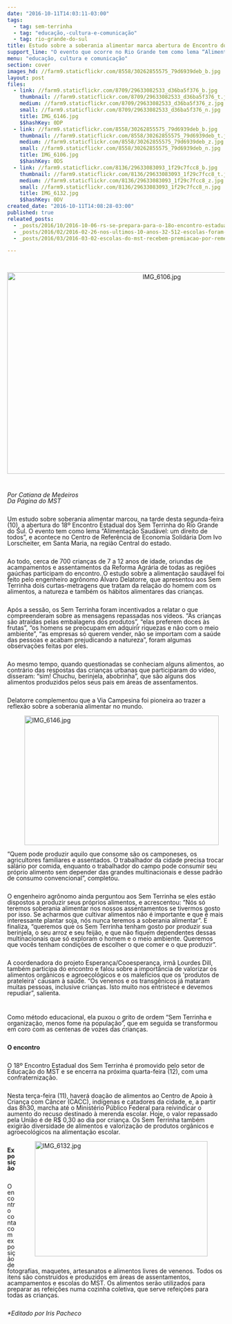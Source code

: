 ```yaml
---
date: "2016-10-11T14:03:11-03:00"
tags:
  - tag: sem-terrinha
  - tag: "educação,-cultura-e-comunicação"
  - tag: rio-grande-do-sul
title: Estudo sobre a soberania alimentar marca abertura de Encontro dos Sem Terrinha
support_line: "O evento que ocorre no Rio Grande tem como lema “Alimentação Saudável: um direito de todos”"
menu: "educação, cultura e comunicação"
section: cover
images_hd: //farm9.staticflickr.com/8558/30262855575_79d6939deb_b.jpg
layout: post
files:
  - link: //farm9.staticflickr.com/8709/29633082533_d36ba5f376_b.jpg
    thumbnail: //farm9.staticflickr.com/8709/29633082533_d36ba5f376_t.jpg
    medium: //farm9.staticflickr.com/8709/29633082533_d36ba5f376_z.jpg
    small: //farm9.staticflickr.com/8709/29633082533_d36ba5f376_n.jpg
    title: IMG_6146.jpg
    $$hashKey: 0DP
  - link: //farm9.staticflickr.com/8558/30262855575_79d6939deb_b.jpg
    thumbnail: //farm9.staticflickr.com/8558/30262855575_79d6939deb_t.jpg
    medium: //farm9.staticflickr.com/8558/30262855575_79d6939deb_z.jpg
    small: //farm9.staticflickr.com/8558/30262855575_79d6939deb_n.jpg
    title: IMG_6106.jpg
    $$hashKey: 0DS
  - link: //farm9.staticflickr.com/8136/29633083093_1f29c7fcc8_b.jpg
    thumbnail: //farm9.staticflickr.com/8136/29633083093_1f29c7fcc8_t.jpg
    medium: //farm9.staticflickr.com/8136/29633083093_1f29c7fcc8_z.jpg
    small: //farm9.staticflickr.com/8136/29633083093_1f29c7fcc8_n.jpg
    title: IMG_6132.jpg
    $$hashKey: 0DV
created_date: "2016-10-11T14:08:28-03:00"
published: true
releated_posts:
  - _posts/2016/10/2016-10-06-rs-se-prepara-para-o-18o-encontro-estadual-dos-sem-terrinha.md
  - _posts/2016/02/2016-02-26-nos-ultimos-10-anos-32-512-escolas-foram-fechadas-diz-educadora.md
  - _posts/2016/03/2016-03-02-escolas-do-mst-recebem-premiacao-por-rememorar-a-luta-de-zumbi.md

---
```

<p style="margin-bottom: 0cm; line-height: 100%">&nbsp;</p>

<p style="text-align:center"><img alt="IMG_6106.jpg" height="467" src="//farm9.staticflickr.com/8558/30262855575_79d6939deb_b.jpg" width="700" /></p>

<p style="margin-bottom: 0cm; line-height: 100%">&nbsp;</p>

<p style="margin-bottom: 0cm; line-height: 100%"><em>Por Catiana de Medeiros<br />
Da P&aacute;gina do MST</em></p>

<p style="margin-bottom: 0cm; line-height: 100%"><br />
Um estudo sobre soberania alimentar marcou, na tarde desta segunda-feira (10), a abertura do 18&ordm; Encontro Estadual dos Sem Terrinha do Rio Grande do Sul. O evento tem como lema &ldquo;Alimenta&ccedil;&atilde;o Saud&aacute;vel: um direito de todos&rdquo;, e acontece no Centro de Refer&ecirc;ncia de Economia Solid&aacute;ria Dom Ivo Lorscheiter, em Santa Maria, na regi&atilde;o Central do estado.</p>

<p style="margin-bottom: 0cm; line-height: 100%"><br />
Ao todo, cerca de 700 crian&ccedil;as de 7 a 12 anos de idade, oriundas de acampamentos e assentamentos da Reforma Agr&aacute;ria de todas as regi&otilde;es ga&uacute;chas participam do encontro. O estudo sobre a alimenta&ccedil;&atilde;o saud&aacute;vel foi feito pelo engenheiro agr&ocirc;nomo &Aacute;lvaro Delatorre, que apresentou aos Sem Terrinha dois curtas-metragens que tratam da rela&ccedil;&atilde;o do homem com os alimentos, a natureza e tamb&eacute;m os h&aacute;bitos alimentares das crian&ccedil;as.</p>

<p style="margin-bottom: 0cm; line-height: 100%"><br />
Ap&oacute;s a sess&atilde;o, os Sem Terrinha foram incentivados a relatar o que compreenderam sobre as mensagens repassadas nos v&iacute;deos. &ldquo;As crian&ccedil;as s&atilde;o atra&iacute;das pelas embalagens dos produtos&rdquo;, &ldquo;elas preferem doces &agrave;s frutas&rdquo;, &ldquo;os homens se preocupam em adquirir riquezas e n&atilde;o com o meio ambiente&rdquo;, &ldquo;as empresas s&oacute; querem vender, n&atilde;o se importam com a sa&uacute;de das pessoas e acabam prejudicando a natureza&rdquo;, foram algumas observa&ccedil;&otilde;es feitas por eles.</p>

<p style="margin-bottom: 0cm; line-height: 100%"><br />
Ao mesmo tempo, quando questionadas se conheciam alguns alimentos, ao contr&aacute;rio das respostas das crian&ccedil;as urbanas que participaram do v&iacute;deo, disseram: &ldquo;sim! Chuchu, berinjela, abobrinha&rdquo;, que s&atilde;o alguns dos alimentos produzidos pelos seus pais em &aacute;reas de assentamentos.</p>

<p style="margin-bottom: 0cm; line-height: 100%"><br />
Delatorre complementou que a Via Campesina foi pioneira ao trazer a reflex&atilde;o sobre a soberania alimentar no mundo.</p>

<figure class="image" style="float:left"><img alt="IMG_6146.jpg" height="300" src="//farm9.staticflickr.com/8709/29633082533_d36ba5f376_b.jpg" width="450" />
<figcaption></figcaption>
</figure>

<p style="margin-bottom: 0cm; line-height: 100%"><br />
&ldquo;Quem pode produzir aquilo que consome s&atilde;o os camponeses, os agricultores familiares e assentados. O trabalhador da cidade precisa trocar sal&aacute;rio por comida, enquanto o trabalhador do campo pode consumir seu pr&oacute;prio alimento sem depender das grandes multinacionais e desse padr&atilde;o de consumo convencional&rdquo;, completou.</p>

<p style="margin-bottom: 0cm; line-height: 100%"><br />
O engenheiro agr&ocirc;nomo ainda perguntou aos Sem Terrinha se eles est&atilde;o dispostos a produzir seus pr&oacute;prios alimentos, e acrescentou: &ldquo;N&oacute;s s&oacute; teremos soberania alimentar nos nossos assentamentos se tivermos gosto por isso. Se acharmos que cultivar alimentos n&atilde;o &eacute; importante e que &eacute; mais interessante plantar soja, n&oacute;s nunca teremos a soberania alimentar&rdquo;. E finaliza, &ldquo;queremos que os Sem Terrinha tenham gosto por produzir sua berinjela, o seu arroz e seu feij&atilde;o, e que n&atilde;o fiquem dependentes dessas multinacionais que s&oacute; exploram o homem e o meio ambiente. Queremos que voc&ecirc;s tenham condi&ccedil;&otilde;es de escolher o que comer e o que produzir&rdquo;.</p>

<p style="margin-bottom: 0cm; line-height: 100%"><br />
A coordenadora do projeto Esperan&ccedil;a/Cooesperan&ccedil;a, irm&atilde; Lourdes Dill, tamb&eacute;m participa do encontro e falou sobre a import&acirc;ncia de valorizar os alimentos org&acirc;nicos e agroecol&oacute;gicos e os malef&iacute;cios que os &#39;produtos de prateleira&#39; causam &agrave; sa&uacute;de. &ldquo;Os venenos e os transg&ecirc;nicos j&aacute; mataram muitas pessoas, inclusive crian&ccedil;as. Isto muito nos entristece e devemos repudiar&rdquo;, salienta.</p>

<p style="margin-bottom: 0cm; line-height: 100%">&nbsp;</p>

<p style="margin-bottom: 0cm; line-height: 100%">Como m&eacute;todo educacional, ela puxou o grito de ordem &ldquo;Sem Terrinha e organiza&ccedil;&atilde;o, menos fome na popula&ccedil;&atilde;o&rdquo;, que em seguida se transformou em coro com as centenas de vozes das crian&ccedil;as.</p>

<p style="margin-bottom: 0cm; line-height: 100%"><br />
<strong>O encontro</strong></p>

<p style="margin-bottom: 0cm; line-height: 100%"><br />
O 18&ordm; Encontro Estadual dos Sem Terrinha &eacute; promovido pelo setor de Educa&ccedil;&atilde;o do MST e se encerra na pr&oacute;xima quarta-feira (12), com uma confraterniza&ccedil;&atilde;o.</p>

<p style="margin-bottom: 0cm; line-height: 100%"><br />
Nesta ter&ccedil;a-feira (11), haver&aacute; doa&ccedil;&atilde;o de alimentos ao Centro de Apoio &agrave; Crian&ccedil;a com C&acirc;ncer (CACC), ind&iacute;genas e catadores da cidade, e, a partir das 8h30, marcha at&eacute; o Minist&eacute;rio P&uacute;blico Federal para reivindicar o aumento do recuso destinado &agrave; merenda escolar. Hoje, o valor repassado pela Uni&atilde;o &eacute; de R$ 0,30 ao dia por crian&ccedil;a. Os Sem Terrinha tamb&eacute;m exigir&atilde;o diversidade de alimentos e valoriza&ccedil;&atilde;o de produtos org&acirc;nicos e agroecol&oacute;gicos na alimenta&ccedil;&atilde;o escolar.</p>

<figure class="image" style="float:right"><img alt="IMG_6132.jpg" height="267" src="//farm9.staticflickr.com/8136/29633083093_1f29c7fcc8_b.jpg" width="400" />
<figcaption></figcaption>
</figure>

<p style="margin-bottom: 0cm; line-height: 100%"><br />
<strong>Exposi&ccedil;&atilde;o</strong></p>

<p style="margin-bottom: 0cm; line-height: 100%"><br />
O encontro conta com exposi&ccedil;&atilde;o de fotografias, maquetes, artesanatos e alimentos livres de venenos. Todos os itens s&atilde;o constru&iacute;dos e produzidos em &aacute;reas de assentamentos, acampamentos e escolas do MST. Os alimentos ser&atilde;o utilizados para preparar as refei&ccedil;&otilde;es numa cozinha coletiva, que serve refei&ccedil;&otilde;es para todas as crian&ccedil;as.</p>

<p style="margin-bottom: 0cm; line-height: 100%"><br />
<em>*Editado por Iris Pacheco</em></p>
